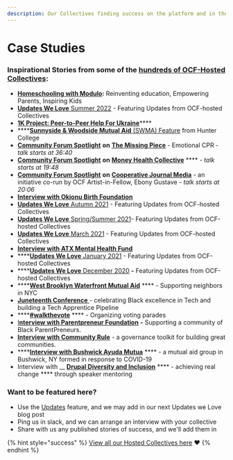 ```yaml
---
description: Our Collectives finding success on the platform and in their communities
---
```


# Case Studies

### Inspirational Stories from some of the [hundreds of OCF-Hosted Collectives](https://opencollective.com/foundation#category-CONTRIBUTIONS):

* [**Homeschooling with Modulo**](https://blog.opencollective.com/homeschooling-with-modulo/)**:** Reinventing education, Empowering Parents, Inspiring Kids
* [**Updates We Love** Summer 2022](https://blog.opencollective.com/ocf-updates-we-love-summer-2022/) - Featuring Updates from OCF-hosted Collectives
* [**1K Project: Peer-to-Peer Help For Ukraine**](https://blog.opencollective.com/1kproject/)****
* ****[**Sunnyside & Woodside Mutual Aid** (SWMA) Feature](https://www.nycfoodpolicy.org/mutual-aid-and-solidarity-in-sunnyside-and-woodside/) from Hunter College
* [**Community Forum Spotlight**](https://drive.google.com/file/d/1YK-CQjhf1Gy6H4c6vZ4RvjJoe1x\_SshN/view) **on** [**The Missing Piece**](https://opencollective.com/missingpiece) - Emotional CPR - _talk starts at 36:40_&#x20;
* [**Community Forum Spotlight**](https://drive.google.com/file/d/1gw7HzW8cu\_D2ppeXa86gq4iqCTwL9Uq\_/view) **on** [**Money Health Collective**](https://opencollective.com/money-health-collective) **** - _talk starts at 19:48_
* [**Community Forum Spotlight**](https://drive.google.com/file/d/155TgDe6qV268MNmz8Gq7BmZkByuICbI0/view) **on** [**Cooperative Journal Media**](https://opencollective.com/cooperativejournal) - an initiative co-run by OCF Artist-in-Fellow, Ebony Gustave - _talk starts at 20:06_
* ****[**Interview with Okionu Birth Foundation**](https://blog.opencollective.com/when-open-collective-met-okionu/)****
* [**Updates We Love** Autumn 2021](https://blog.opencollective.com/ocf-updates-we-love-autumn-2021/) - Featuring Updates from OCF-hosted Collectives
* [**Updates We Love** Spring/Summer 2021](https://blog.opencollective.com/springsummer2021updateswelove/)- Featuring Updates from OCF-hosted Collectives
* [**Updates We Love** March 2021](https://blog.opencollective.com/ocf-updates-we-love-march-2021/) - Featuring Updates from OCF-hosted Collectives
* ****[**Interview with ATX Mental Health Fund**](https://blog.opencollective.com/atx-mental-health-fund/)****
* ****[**Updates We Love** January 2021](https://blog.opencollective.com/ocf-updates-january-2021/) - Featuring Updates from OCF-hosted Collectives
* ****[**Updates We Love** December 2020](https://blog.opencollective.com/updates-we-love-dec-2020/) **-** Featuring Updates from OCF-hosted Collectives
* ****[**West Brooklyn Waterfront Mutual Aid**](https://blog.opencollective.com/an-update-from-west-brooklyn-waterfront-mutual-aid/) **** - Supporting neighbors in NYC
* [**Juneteenth Conference** ](https://blog.opencollective.com/celebrating-black-excellence-in-tech/)- celebrating Black excellence in Tech and building a Tech Apprentice Pipeline
* ****[**#walkthevote**](https://blog.opencollective.com/walkthevote/) **** - Organizing voting parades
* [I**nterview with Parentpreneur Foundation**](https://blog.opencollective.com/parentpreneur-foundation/) **-** Supporting a community of Black ParentPreneurs.
* [**Interview with Community Rule**](https://blog.opencollective.com/community-rule/) - a governance toolkit for building great communities.
* ****[**Interview with Bushwick Ayuda Mutua**](https://blog.opencollective.com/solidarity-not-charity-in-bushwick-ny/) **** - a mutual aid group in Bushwick, NY formed in response to COVID-19
* Interview with __ [**Drupal Diversity and Inclusion**](https://blog.opencollective.com/drupal-diversity/) **** - achieving real change **** through speaker mentoring

### Want to be featured here?

* Use the [Updates](https://docs.opencollective.com/help/collectives/communication#updates) feature, and we may add in our next Updates we Love blog post
* Ping us in slack, and we can arrange an interview with your collective
* Share with us any published stories of success, and we'll add them in&#x20;

{% hint style="success" %}
[View all our Hosted Collectives here](https://opencollective.com/foundation#category-CONTRIBUTE) :heart:
{% endhint %}
